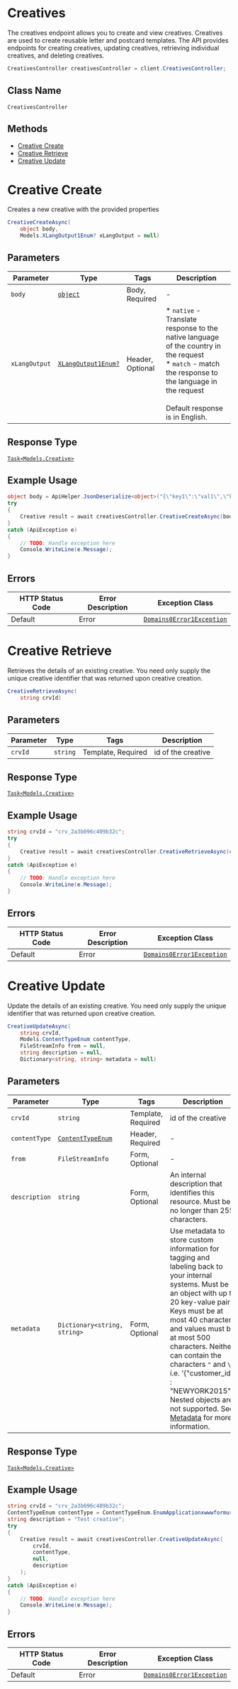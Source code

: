 # Creatives

The creatives endpoint allows you to create and view creatives. Creatives are used to create
reusable letter and postcard templates. The API provides endpoints for creating creatives, updating creatives,
retrieving individual creatives, and deleting creatives.

```csharp
CreativesController creativesController = client.CreativesController;
```

## Class Name

`CreativesController`

## Methods

* [Creative Create](../../doc/controllers/creatives.md#creative-create)
* [Creative Retrieve](../../doc/controllers/creatives.md#creative-retrieve)
* [Creative Update](../../doc/controllers/creatives.md#creative-update)


# Creative Create

Creates a new creative with the provided properties

```csharp
CreativeCreateAsync(
    object body,
    Models.XLangOutput1Enum? xLangOutput = null)
```

## Parameters

| Parameter | Type | Tags | Description |
|  --- | --- | --- | --- |
| `body` | [`object`](../../doc/models/m-object-enum.md) | Body, Required | - |
| `xLangOutput` | [`XLangOutput1Enum?`](../../doc/models/x-lang-output-1-enum.md) | Header, Optional | * `native` - Translate response to the native language of the country in the request<br>* `match` - match the response to the language in the request<br><br>Default response is in English. |

## Response Type

[`Task<Models.Creative>`](../../doc/models/creative.md)

## Example Usage

```csharp
object body = ApiHelper.JsonDeserialize<object>("{\"key1\":\"val1\",\"key2\":\"val2\"}");
try
{
    Creative result = await creativesController.CreativeCreateAsync(body);
}
catch (ApiException e)
{
    // TODO: Handle exception here
    Console.WriteLine(e.Message);
}
```

## Errors

| HTTP Status Code | Error Description | Exception Class |
|  --- | --- | --- |
| Default | Error | [`Domains0Error1Exception`](../../doc/models/domains-0-error-1-exception.md) |


# Creative Retrieve

Retrieves the details of an existing creative. You need only supply the unique creative identifier that was returned upon creative creation.

```csharp
CreativeRetrieveAsync(
    string crvId)
```

## Parameters

| Parameter | Type | Tags | Description |
|  --- | --- | --- | --- |
| `crvId` | `string` | Template, Required | id of the creative |

## Response Type

[`Task<Models.Creative>`](../../doc/models/creative.md)

## Example Usage

```csharp
string crvId = "crv_2a3b096c409b32c";
try
{
    Creative result = await creativesController.CreativeRetrieveAsync(crvId);
}
catch (ApiException e)
{
    // TODO: Handle exception here
    Console.WriteLine(e.Message);
}
```

## Errors

| HTTP Status Code | Error Description | Exception Class |
|  --- | --- | --- |
| Default | Error | [`Domains0Error1Exception`](../../doc/models/domains-0-error-1-exception.md) |


# Creative Update

Update the details of an existing creative. You need only supply the unique identifier that was returned upon creative creation.

```csharp
CreativeUpdateAsync(
    string crvId,
    Models.ContentTypeEnum contentType,
    FileStreamInfo from = null,
    string description = null,
    Dictionary<string, string> metadata = null)
```

## Parameters

| Parameter | Type | Tags | Description |
|  --- | --- | --- | --- |
| `crvId` | `string` | Template, Required | id of the creative |
| `contentType` | [`ContentTypeEnum`](../../doc/models/content-type-enum.md) | Header, Required | - |
| `from` | `FileStreamInfo` | Form, Optional | - |
| `description` | `string` | Form, Optional | An internal description that identifies this resource. Must be no longer than 255 characters. |
| `metadata` | `Dictionary<string, string>` | Form, Optional | Use metadata to store custom information for tagging and labeling back to your internal systems. Must be an object with up to 20 key-value pairs. Keys must be at most 40 characters and values must be at most 500 characters. Neither can contain the characters `"` and `\`. i.e. '{"customer_id" : "NEWYORK2015"}' Nested objects are not supported.  See [Metadata](#section/Metadata) for more information. |

## Response Type

[`Task<Models.Creative>`](../../doc/models/creative.md)

## Example Usage

```csharp
string crvId = "crv_2a3b096c409b32c";
ContentTypeEnum contentType = ContentTypeEnum.EnumApplicationxwwwformurlencoded;
string description = "Test creative";
try
{
    Creative result = await creativesController.CreativeUpdateAsync(
        crvId,
        contentType,
        null,
        description
    );
}
catch (ApiException e)
{
    // TODO: Handle exception here
    Console.WriteLine(e.Message);
}
```

## Errors

| HTTP Status Code | Error Description | Exception Class |
|  --- | --- | --- |
| Default | Error | [`Domains0Error1Exception`](../../doc/models/domains-0-error-1-exception.md) |

